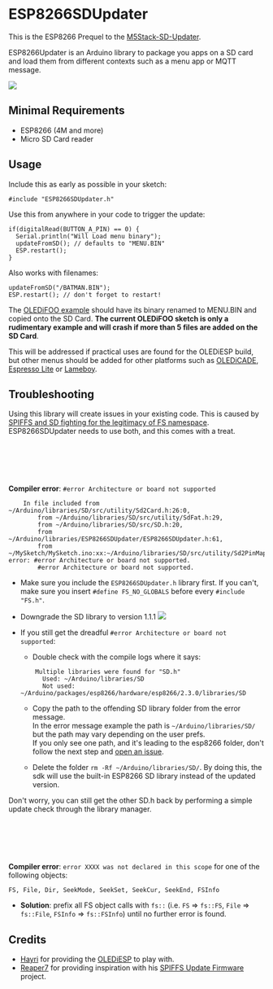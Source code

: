 # ESP8266SDUpdater
This is the ESP8266 Prequel to the [M5Stack-SD-Updater](https://github.com/tobozo/M5Stack-SD-Updater).

ESP8266Updater is an Arduino library to package you apps on a SD card and load them from different contexts such as a menu app or MQTT message.


<img src="https://github.com/tobozo/ESP8266SDUpdater/raw/master/examples/OLEDiFOO/OLEDiESP.jpg">



Minimal Requirements
--------------------
- ESP8266 (4M and more)
- Micro SD Card reader

Usage
-----
Include this as early as possible in your sketch:

    #include "ESP8266SDUpdater.h"

Use this from anywhere in your code to trigger the update:

    if(digitalRead(BUTTON_A_PIN) == 0) {
      Serial.println("Will Load menu binary");
      updateFromSD(); // defaults to "MENU.BIN"
      ESP.restart();
    }

Also works with filenames:

    updateFromSD("/BATMAN.BIN");
    ESP.restart(); // don't forget to restart!

The [OLEDiFOO example](https://github.com/tobozo/ESP8266SDUpdater/tree/master/examples/OLEDiFOO) should have its binary renamed to MENU.BIN and copied onto the SD Card.
**The current OLEDiFOO sketch is only a rudimentary example and will crash if more than 5 files are added on the SD Card**.

This will be addressed if practical uses are found for the OLEDiESP build, but other menus should be added for other platforms such as [OLEDiCADE](https://www.tindie.com/products/PhoenixCNC/oledicade-tiny-pac-man-game-console/), [Espresso Lite](http://www.espressolite.com/) or [Lameboy](https://www.tindie.com/products/davedarko/lameboy-esp8266-handheld/?pt=ac_prod_search).

Troubleshooting
---------------
Using this library will create issues in your existing code. This is caused by [SPIFFS and SD fighting for the legitimacy of FS namespace](https://github.com/esp8266/Arduino/issues/2281). ESP8266SDUpdater needs to use both, and this comes with a treat.

<br><br><br><br>

**Compiler error**: `#error Architecture or board not supported`


```
    In file included from ~/Arduino/libraries/SD/src/utility/Sd2Card.h:26:0,
        from ~/Arduino/libraries/SD/src/utility/SdFat.h:29,
        from ~/Arduino/libraries/SD/src/SD.h:20,
        from ~/Arduino/libraries/ESP8266SDUpdater/ESP8266SDUpdater.h:61,
        from ~/MySketch/MySketch.ino:xx:~/Arduino/libraries/SD/src/utility/Sd2PinMap.h:510:2: error: #error Architecture or board not supported.
        #error Architecture or board not supported.
```

  - Make sure you include the `ESP8266SDUpdater.h` library first. If you can't, make sure you insert `#define FS_NO_GLOBALS` before every `#include "FS.h"`. 

  - Downgrade the SD library to version 1.1.1
    <img src=https://raw.githubusercontent.com/wiki/tobozo/ESP8266SDUpdater/img/library-manager.jpg>

  - If you still get the dreadful `#error Architecture or board not supported`:

    - Double check with the compile logs where it says: 
    ```
        Multiple libraries were found for "SD.h"
          Used: ~/Arduino/libraries/SD
          Not used: ~/Arduino/packages/esp8266/hardware/esp8266/2.3.0/libraries/SD
    ```
    
    - Copy the path to the offending SD library folder from the error message.<br>In the error message example the path is `~/Arduino/libraries/SD/` but the path may vary depending on the user prefs.<br>
    If you only see one path, and it's leading to the esp8266 folder, don't follow the next step and [open an issue](https://github.com/tobozo/ESP8266SDUpdater/issues/new).
    
    - Delete the folder `rm -Rf ~/Arduino/libraries/SD/`. By doing this, the sdk will use the built-in ESP8266 SD library instead of the updated version.

  Don't worry, you can still get the other SD.h back by performing a simple update check through the library manager.


<br><br><br><br>

**Compiler error**: `error XXXX was not declared in this scope` for one of the following objects:

  `FS, File, Dir, SeekMode, SeekSet, SeekCur, SeekEnd, FSInfo`

  - **Solution**: prefix all FS object calls with `fs::` (i.e. `FS` => `fs::FS`, `File` => `fs::File`, `FSInfo` => `fs::FSInfo`) until no further error is found.


Credits
-------
- [Hayri](https://www.tindie.com/stores/PhoenixCNC/) for providing the [OLEDiESP](https://www.tindie.com/products/PhoenixCNC/olediesp-a-tiny-cube-with-esp07--esp12--oled-iot/) to play with.
- [Reaper7](https://github.com/reaper7/) for providing inspiration with his [SPIFFS Update Firmware](https://github.com/reaper7/ESP8266SPIFFSUpdateFirmware) project.



